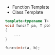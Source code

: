 - Function Template
- Class Template

```c++
template<typename T>
void func(T pa, T pb)
{
	...
}
```

```c++
func<int>(a, b);
```